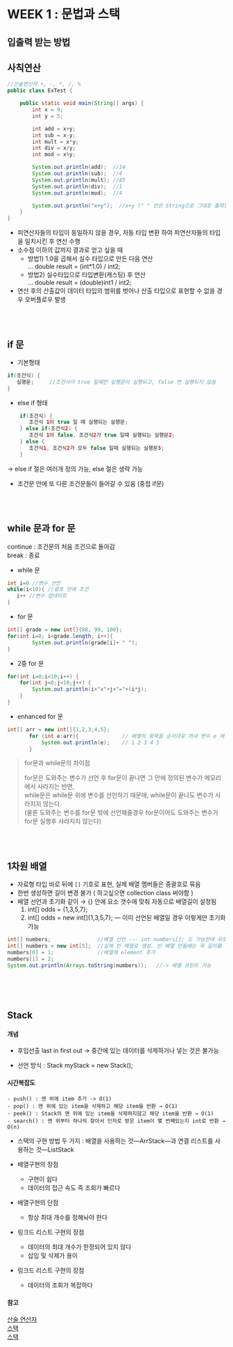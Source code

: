 # WEEK 1 : 문법과 스택

## 입출력 받는 방법

## 사칙연산
```java
//산술연산자 +, -, *, /, %
public class ExTest {

	public static void main(String[] args) {
		int x = 9;
		int y = 5;

		int add = x+y;
		int sub = x-y;
		int mult = x*y;
		int div = x/y;
		int mod = x%y;

		System.out.println(add);  //14
		System.out.println(sub);  //4
		System.out.println(mult); //45
		System.out.println(div);  //1
		System.out.println(mod);  //4

		System.out.println("x+y");  //x+y (" " 안은 String으로 그대로 출력됨)
	}
}
```
- 피연산자들의 타입이 동일하지 않을 경우, 자동 타입 변환 하여 피연산자들의 타입을 일치시킨 후 연산 수행
- 소수점 이하의 값까지 결과로 얻고 싶을 때
    - 방법1) 1.0을 곱해서 실수 타입으로 만든 다음 연산 </br>
    ... double result = (int*1.0) / int2;
    - 방법2) 실수타입으로 타입변환(캐스팅) 후 연산 </br>
    ... double result = (double)int1 / int2;
- 연산 후의 산출값이 데이터 타입의 범위를 벗어나 산출 타입으로 표현할 수 없을 경우 오버플로우 발생

</br>
</br>

## if 문
- 기본형태
```java
if(조건식) {
   실행문;     //조건식이 true 일때만 실행문이 실행되고, false 면 실행되지 않음
}
```
- else if 형태
```java
    if(조건식) {
       조건식 1이 true 일 때 실행되는 실행문;
    } else if(조건식2) {
       조건식 1이 false, 조건식2가 true 일때 실행되는 실행문2;
    } else {
       조건식1, 조건식2가 모두 false 일때 실행되는 실행문3;
    } 
```

  -> else if 절은 여러개 정의 가능, else 절은 생략 가능

+ 조건문 안에 또 다른 조건문들이 들어갈 수 있음 (중첩 if문)

</br>
</br>

## while 문과 for 문
  continue : 조건문의 처음 조건으로 돌아감 </br>
  break : 종료

- while 문
```java
int i=0 //변수 선언 
while(i<10){ //괄호 안에 조건 
   i++ //변수 업데이트
}
```

- for 문
```java
int[] grade = new int[]{88, 99, 100};
for(int i=0; i<grade.length; i++){
        System.out.println(grade[i]+ " ");
}
```

  - 2중 for 문
```java
for(int i=0;i<10;i++) {
	for(int j=0;j<10;j++) {
		System.out.println(i+"x"+j+"="+(i*j); 
	}
}
```

  - enhanced for 문
 ```java
 int[] arr = new int[]{1,2,3,4,5};
        for (int e:arr){              // 배열의 항목을 순서대로 꺼내 변수 e 에 자동으로 대입
            System.out.println(e);    // 1 2 3 4 5
        } 
 ```

> for문과 while문의 차이점<p>
for문은 도와주는 변수가 선언 후 for문이 끝나면 그 안에 정의된 변수가 메모리에서 사라지는 반면, </br>
while문은 while문 위에 변수를 선언하기 때문에, while문이 끝나도 변수가 사라지지 않는다. </br>
(물론 도와주는 변수를 for문 밖에 선언해줄경우 for문이어도 도와주는 변수가 for문 실행후 사라지지 않는다)

</br>
</br>

## 1차원 배열
- 자료형 타입 바로 뒤에 `[]` 기호로 표현, 실제 배열 멤버들은 중괄호로 묶음
- 한번 생성하면 길이 변경 불가 ( 하고싶으면 collection class 써야함 )
- 배열 선언과 초기화 같이 → {} 안에 요소 갯수에 맞춰 자동으로 배열길이 설정됨
  1) int[] odds = {1,3,5,7};
  2) int[] odds = new int[]{1,3,5,7};  — 이미 선언된 배열일 경우 이렇게만 초기화가능

```java
int[] numbers;               //배열 선언 --- int numbers[]; 도 가능한데 되도록x
int[] numbers = new int[5];  //실제 빈 배열로 생성. 빈 배열 만들때는 꼭 길이를 설정해야 함
numbers[0] = 1;              //배열에 element 추가
numbers[1] = 2;
System.out.println(Arrays.toString(numbers));   //-> 배열 프린트 가능
```

</br>
</br>
</br>

## Stack
#### 개념
- 후입선출 last in first out → 중간에 있는 데이터를 삭제하거나 넣는 것은 불가능
 
- 선언 방식
: Stack<String> myStack = new Stack<String>();

#### 시간복잡도
    - push() : 맨 위에 item 추가 -> O(1)
    - pop() : 맨 위에 있는 item을 삭제하고 해당 item을 반환 → O(1)
    - peek() : Stack의 맨 위에 있는 item을 삭제하지않고 해당 item을 반환 → O(1)
    - search() : 맨 위부터 하나씩 찾아서 인자로 받은 item이 몇 번째있는지 int로 반환 → O(n)
  
  - 스택의 구현 방법 두 가지 : 배열을 사용하는 것—ArrStack—과 연결 리스트를 사용하는 것—ListStack

  - 배열구현의 장점
    - 구현이 쉽다
    - 데이터의 접근 속도 즉 조회가 빠르다
  - 배열구현의 단점
    - 항상 최대 개수를 정해놔야 한다
  - 링크드 리스트 구현의 장점
    - 데이터의 최대 개수가 한정되어 있지 않다
    - 삽입 및 삭제가 용이
  - 링크드 리스트 구현의 장점
    - 데이터의 조회가 복잡하다

#### 참고
  [산술 연산자](https://velog.io/@yu-jin-song/JAVA-산술-연산자) </br>
  [스택](https://crazykim2.tistory.com/569) </br>
  [스택](https://devlog-wjdrbs96.tistory.com/244) </br>
